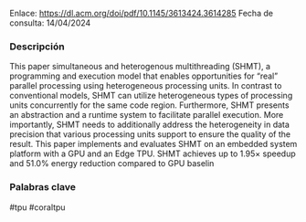 Enlace: https://dl.acm.org/doi/pdf/10.1145/3613424.3614285
Fecha de consulta: 14/04/2024

### Descripción 
This paper simultaneous and heterogenous multithreading (SHMT), a programming and execution model that enables opportunities for “real” parallel processing using heterogeneous processing units. In contrast to conventional models, SHMT can utilize heterogeneous types of processing units concurrently for the same code region. Furthermore, SHMT presents an abstraction and a runtime system to facilitate parallel execution. More importantly, SHMT needs to additionally address the heterogeneity in data precision that various processing units support to ensure the quality of the result. This paper implements and evaluates SHMT on an embedded system platform with a GPU and an Edge TPU. SHMT achieves up to 1.95× speedup and 51.0% energy reduction compared to GPU baselin

### Palabras clave 
#tpu #coraltpu 
